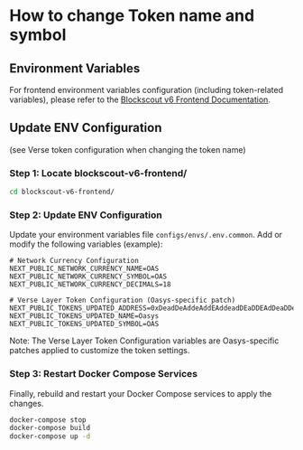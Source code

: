# How to change Token name and symbol

## Environment Variables
For frontend environment variables configuration (including token-related variables), please refer to the [Blockscout v6 Frontend Documentation](https://github.com/oasysgames/blockscout-v6-frontend/blob/main/docs/ENVS.md).

## Update ENV Configuration
(see Verse token configuration when changing the token name)

### Step 1: Locate blockscout-v6-frontend/
```sh
cd blockscout-v6-frontend/
```

### Step 2: Update ENV Configuration
Update your environment variables file `configs/envs/.env.common`. Add or modify the following variables (example):

```env
# Network Currency Configuration
NEXT_PUBLIC_NETWORK_CURRENCY_NAME=OAS
NEXT_PUBLIC_NETWORK_CURRENCY_SYMBOL=OAS
NEXT_PUBLIC_NETWORK_CURRENCY_DECIMALS=18

# Verse Layer Token Configuration (Oasys-specific patch)
NEXT_PUBLIC_TOKENS_UPDATED_ADDRESS=0xDeadDeAddeAddEAddeadDEaDDEAdDeaDDeAD0000
NEXT_PUBLIC_TOKENS_UPDATED_NAME=Oasys
NEXT_PUBLIC_TOKENS_UPDATED_SYMBOL=OAS
```

Note: The Verse Layer Token Configuration variables are Oasys-specific patches applied to customize the token settings.

### Step 3: Restart Docker Compose Services

Finally, rebuild and restart your Docker Compose services to apply the changes.

```sh
docker-compose stop
docker-compose build
docker-compose up -d
```
